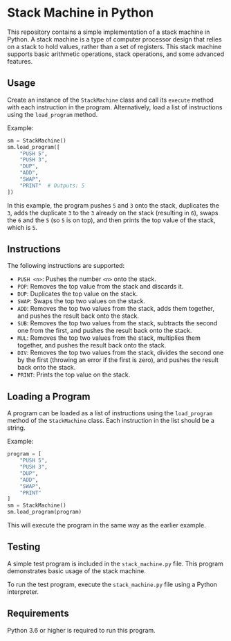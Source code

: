 # Stack Machine in Python

This repository contains a simple implementation of a stack machine in Python. A stack machine is a type of computer processor design that relies on a stack to hold values, rather than a set of registers. This stack machine supports basic arithmetic operations, stack operations, and some advanced features.

## Usage

Create an instance of the `StackMachine` class and call its `execute` method with each instruction in the program. Alternatively, load a list of instructions using the `load_program` method.

Example:

```python
sm = StackMachine()
sm.load_program([
    "PUSH 5",
    "PUSH 3",
    "DUP",
    "ADD",
    "SWAP",
    "PRINT"  # Outputs: 5
])
```

In this example, the program pushes `5` and `3` onto the stack, duplicates the `3`, adds the duplicate `3` to the `3` already on the stack (resulting in `6`), swaps the `6` and the `5` (so `5` is on top), and then prints the top value of the stack, which is `5`.

## Instructions

The following instructions are supported:

- `PUSH <n>`: Pushes the number `<n>` onto the stack.
- `POP`: Removes the top value from the stack and discards it.
- `DUP`: Duplicates the top value on the stack.
- `SWAP`: Swaps the top two values on the stack.
- `ADD`: Removes the top two values from the stack, adds them together, and pushes the result back onto the stack.
- `SUB`: Removes the top two values from the stack, subtracts the second one from the first, and pushes the result back onto the stack.
- `MUL`: Removes the top two values from the stack, multiplies them together, and pushes the result back onto the stack.
- `DIV`: Removes the top two values from the stack, divides the second one by the first (throwing an error if the first is zero), and pushes the result back onto the stack.
- `PRINT`: Prints the top value on the stack.

## Loading a Program

A program can be loaded as a list of instructions using the `load_program` method of the `StackMachine` class. Each instruction in the list should be a string.

Example:

```python
program = [
    "PUSH 5",
    "PUSH 3",
    "DUP",
    "ADD",
    "SWAP",
    "PRINT"
]
sm = StackMachine()
sm.load_program(program)
```

This will execute the program in the same way as the earlier example.

## Testing

A simple test program is included in the `stack_machine.py` file. This program demonstrates basic usage of the stack machine.

To run the test program, execute the `stack_machine.py` file using a Python interpreter.

## Requirements

Python 3.6 or higher is required to run this program.